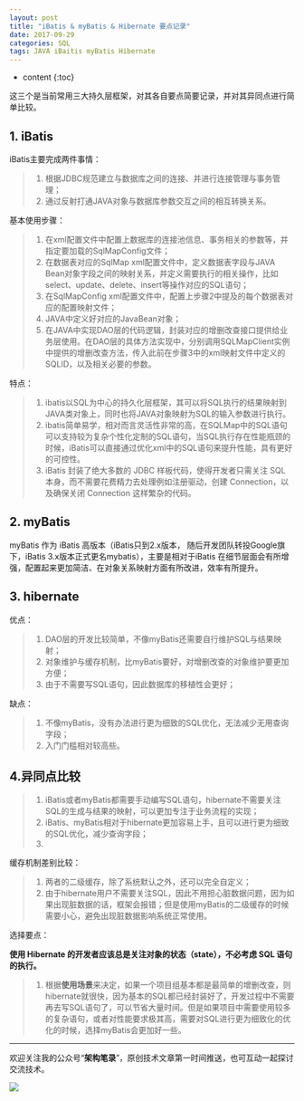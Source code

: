 ```yaml
---
layout: post
title: "iBatis & myBatis & Hibernate 要点记录"
date: 2017-09-29
categories: SQL
tags: JAVA iBaitis myBatis Hibernate
---
```


* content
{:toc}


这三个是当前常用三大持久层框架，对其各自要点简要记录，并对其异同点进行简单比较。




## 1. iBatis

iBatis主要完成两件事情：
> 1. 根据JDBC规范建立与数据库之间的连接、并进行连接管理与事务管理；
> 2. 通过反射打通JAVA对象与数据库参数交互之间的相互转换关系。

基本使用步骤：
> 1. 在xml配置文件中配置上数据库的连接池信息、事务相关的参数等，并指定要加载的SqlMapConfig文件；
> 2. 在数据表对应的SqlMap xml配置文件中，定义数据表字段与JAVA Bean对象字段之间的映射关系，并定义需要执行的相关操作，比如select、update、delete、insert等操作对应的SQL语句；
> 3. 在SqlMapConfig xml配置文件中，配置上步骤2中提及的每个数据表对应的配置映射文件；
> 4. JAVA中定义好对应的JavaBean对象；
> 5. 在JAVA中实现DAO层的代码逻辑，封装对应的增删改查接口提供给业务层使用。在DAO层的具体方法实现中，分别调用SQLMapClient实例中提供的增删改查方法，传入此前在步骤3中的xml映射文件中定义的SQLID，以及相关必要的参数。

特点：
> 1. ibatis以SQL为中心的持久化层框架，其可以将SQL执行的结果映射到JAVA类对象上，同时也将JAVA对象映射为SQL的输入参数进行执行。
> 2. ibatis简单易学，相对而言灵活性非常的高，在SQLMap中的SQL语句可以支持较为复杂个性化定制的SQL语句，当SQL执行存在性能瓶颈的时候，iBatis可以直接通过优化xml中的SQL语句来提升性能，具有更好的可控性。
> 3. iBatis 封装了绝大多数的 JDBC 样板代码，使得开发者只需关注 SQL 本身，而不需要花费精力去处理例如注册驱动，创建 Connection，以及确保关闭 Connection 这样繁杂的代码。


## 2. myBatis

myBatis 作为 iBatis 高版本（iBatis只到2.x版本， 随后开发团队转投Google旗下，iBatis 3.x版本正式更名mybatis），主要是相对于iBatis 在细节层面会有所增强，配置起来更加简洁、在对象关系映射方面有所改进，效率有所提升。


## 3. hibernate

优点：
> 1. DAO层的开发比较简单，不像myBatis还需要自行维护SQL与结果映射；
> 2. 对象维护与缓存机制，比myBatis要好，对增删改查的对象维护要更加方便；
> 3. 由于不需要写SQL语句，因此数据库的移植性会更好；

缺点：
> 1. 不像myBatis，没有办法进行更为细致的SQL优化，无法减少无用查询字段；
> 2. 入门门槛相对较高些。



## 4.异同点比较

> 1. iBatis或者myBatis都需要手动编写SQL语句，hibernate不需要关注SQL的生成与结果的映射，可以更加专注于业务流程的实现；
> 2. iBatis、myBatis相对于hibernate更加容易上手，且可以进行更为细致的SQL优化，减少查询字段；
> 3. 

缓存机制差别比较：
> 1. 两者的二级缓存，除了系统默认之外，还可以完全自定义；
> 2. 由于hibernate用户不需要关注SQL，因此不用担心脏数据问题，因为如果出现脏数据的话，框架会报错；但是使用myBatis的二级缓存的时候需要小心，避免出现脏数据影响系统正常使用。

选择要点：

**使用 Hibernate 的开发者应该总是关注对象的状态（state），不必考虑 SQL 语句的执行。**

> 1. 根据**使用场景**来决定，如果一个项目组基本都是最简单的增删改查，则hibernate就很快，因为基本的SQL都已经封装好了，开发过程中不需要再去写SQL语句了，可以节省大量时间。但是如果项目中需要使用较多的复杂语句，或者对性能要求极其高，需要对SQL进行更为细致化的优化的时候，选择myBatis会更加好一些。


---

欢迎关注我的公众号“**架构笔录**”，原创技术文章第一时间推送，也可互动一起探讨交流技术。

![](https://raw.githubusercontent.com/veezean/pic_assets/master/assets/comm_pics/contact/gongzhonghao.png)
